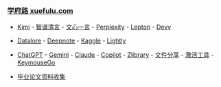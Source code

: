 ### **[学府路 xuefulu.com](http://xuefulu.com/)**

+ [Kimi](https://kimi.moonshot.cn/) - [智谱清言](https://chatglm.cn/main/alltoolsdetail) - [文心一言](https://yiyan.baidu.com/) - [Perplexity](https://www.perplexity.ai) - [Lepton](https://search.lepton.run) - [Devv](https://devv.ai)

+ [Datalore](https://datalore.jetbrains.com/) - [Deepnote](https://deepnote.com/sign-in) - [Kaggle](https://www.kaggle.com/) - [Lightly](https://lightly.teamcode.com/login)

+ [ChatGPT](https://chat.openai.com/) - [Gemini](https://gemini.google.com/) - [Claude](https://claude.ai/) - [Copilot](https://copilot.microsoft.com) - [Zlibrary](https://zh.z-library.se/) - [文件分享](https://wormhole.app) - [激活工具](https://pan.baidu.com/s/14U3zIG4tG6ZdMBrHaPaLzw?pwd=c65c#list/path=%2FHEU%20KMS%20Activator) - [KeymouseGo](https://github.com/taojy123/KeymouseGo)

+ [毕业论文资料收集](https://send2me.cn/b8YG5Ez2/RI-z442A7iRs7A)



